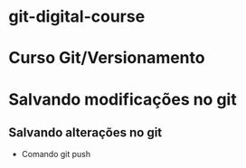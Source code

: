 # git-digital-course
# Curso Git/Versionamento

# Salvando modificações no git  
## Salvando alterações  no git 
* Comando git push